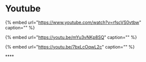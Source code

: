 # Youtube

{% embed url="https://www.youtube.com/watch?v=rfscVS0vtbw" caption="" %}

{% embed url="https://youtu.be/mYu3vNKp8SQ" caption="" %}

{% embed url="https://youtu.be/7bxLcOqwL2c" caption="" %}

\*\*\*\*

